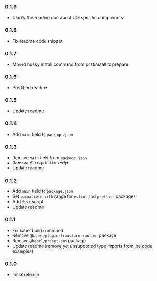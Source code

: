 ### 0.1.9

- Clarify the readme doc about UD-specific components

### 0.1.8

- Fix readme code snippet

### 0.1.7

- Moved husky install command from postinstall to prepare

### 0.1.6

- Prettified readme

### 0.1.5

- Update readme

### 0.1.4

- Add `main` field to `package.json`

### 0.1.3

- Remove `main` field from `package.json`
- Remove `flat-publish` script
- Update readme

### 0.1.2

- Add `main` field to `package.json`
- Set `compatible with` range for `eslint` and `prettier` packages
- Add `dist` script
- Update readme

### 0.1.1

- Fix babel build command
- Remove `@babel/plugin-transform-runtime` package
- Remove `@babel/preset-env` package
- Update readme (remove yet unsupported type imports from the code examples)

### 0.1.0

- Initial release
